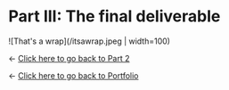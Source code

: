 # Part III: The final deliverable

![That's a wrap](/itsawrap.jpeg | width=100)

<- [Click here to go back to Part 2](/final_project_part2_shreya.md)


<- [Click here to go back to Portfolio](/README.md)
